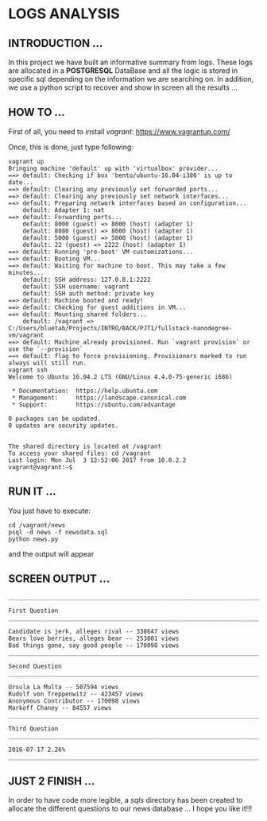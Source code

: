 # LOGS ANALYSIS

## INTRODUCTION ...

In this project we have built an informative summary from logs. These logs are allocated in a __POSTGRESQL__ DataBase and all the logic is stored in specific sql depending on the information we are searching on. In addition, we use a python script to recover and show in screen all the results ...

## HOW TO ...

First of all, you need to install *vagrant*: https://www.vagrantup.com/

Once, this is done, just type following:

```language
vagrant up
Bringing machine 'default' up with 'virtualbox' provider...
==> default: Checking if box 'bento/ubuntu-16.04-i386' is up to date...
==> default: Clearing any previously set forwarded ports...
==> default: Clearing any previously set network interfaces...
==> default: Preparing network interfaces based on configuration...
    default: Adapter 1: nat
==> default: Forwarding ports...
    default: 8000 (guest) => 8000 (host) (adapter 1)
    default: 8080 (guest) => 8080 (host) (adapter 1)
    default: 5000 (guest) => 5000 (host) (adapter 1)
    default: 22 (guest) => 2222 (host) (adapter 1)
==> default: Running 'pre-boot' VM customizations...
==> default: Booting VM...
==> default: Waiting for machine to boot. This may take a few minutes...
    default: SSH address: 127.0.0.1:2222
    default: SSH username: vagrant
    default: SSH auth method: private key
==> default: Machine booted and ready!
==> default: Checking for guest additions in VM...
==> default: Mounting shared folders...
    default: /vagrant => C:/Users/bluetab/Projects/INTRO/BACK/PJT1/fullstack-nanodegree-vm/vagrant
==> default: Machine already provisioned. Run `vagrant provision` or use the `--provision`
==> default: flag to force provisioning. Provisioners marked to run always will still run.
vagrant ssh
Welcome to Ubuntu 16.04.2 LTS (GNU/Linux 4.4.0-75-generic i686)

 * Documentation:  https://help.ubuntu.com
 * Management:     https://landscape.canonical.com
 * Support:        https://ubuntu.com/advantage

0 packages can be updated.
0 updates are security updates.


The shared directory is located at /vagrant
To access your shared files: cd /vagrant
Last login: Mon Jul  3 12:52:06 2017 from 10.0.2.2
vagrant@vagrant:~$
```

## RUN IT ...

You just have to execute: 

```language
cd /vagrant/news
psql -d news -f newsdata.sql
python news.py
```

and the output will appear

## SCREEN OUTPUT ...

```language
________________________________________________________________________________

First Question
________________________________________________________________________________

Candidate is jerk, alleges rival -- 338647 views
Bears love berries, alleges bear -- 253801 views
Bad things gone, say good people -- 170098 views
________________________________________________________________________________

Second Question
________________________________________________________________________________

Ursula La Multa -- 507594 views
Rudolf von Treppenwitz -- 423457 views
Anonymous Contributor -- 170098 views
Markoff Chaney -- 84557 views
________________________________________________________________________________

Third Question
________________________________________________________________________________

2016-07-17 2.26%
________________________________________________________________________________

```

## JUST 2 FINISH ...

In order to have code more legible, a *sqls* directory has been created to allocate the different questions to our news database ... I hope you like it!!!